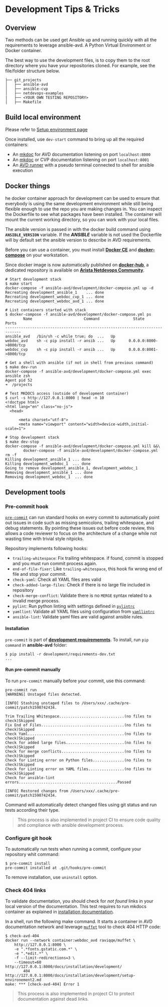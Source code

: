 # Development Tips & Tricks

## Overview

Two methods can be used get Ansible up and running quickly with all the requirements to leverage ansible-avd.
A Python Virtual Environment or Docker container.

The best way to use the development files, is to copy them to the root directory where you have your repositories cloned.
For example, see the file/folder structure below.

```shell
├── git_projects
│   ├── ansible-avd
│   ├── ansible-cvp
│   ├── netdevops-examples
|   ├── <YOUR OWN TESTING REPOSITORY>
│   ├── Makefile
```

## Build local environment

Please refer to [Setup environment page](./setup-environement.md)

Once installed, use `dev-start` command to bring up all the required containers:

- An [mkdoc](https://hub.docker.com/repository/docker/titom73/mkdocs) for AVD documentation listening on port `localhost:8000`
- An [mkdoc](https://hub.docker.com/repository/docker/titom73/mkdocs) or CVP documentation listening on port `localhost:8001`
- An [AVD runner](https://hub.docker.com/repository/docker/avdteam/base) with a pseudo terminal connected to shell for ansible execution

## Docker things

he docker container approach for development can be used to ensure that everybody is using the same development environment while still being flexible enough to use the repo you are making changes in. You can inspect the Dockerfile to see what packages have been installed.
The container will mount the current working directory, so you can work with your local files.

The ansible version is passed in with the docker build command using **`ANSIBLE_VERSION`** variable.  If the ***ANSIBLE*** variable is not used the Dockerfile will by default set the ansible version to describe in AVD requirements.

Before you can use a container, you must install [__Docker CE__](https://www.docker.com/products/docker-desktop) and [__docker-compose__](https://docs.docker.com/compose/) on your workstation.

Since docker image is now automatically published on [__docker-hub__](https://hub.docker.com/repository/docker/avdteam/base), a dedicated repository is available on [__Arista Netdevops Community__](https://github.com/arista-netdevops-community/docker-avd-base).

```shell
# Start development stack
$ make start
docker-compose -f ansible-avd/development/docker-compose.yml up -d
Recreating development_ansible_1    ... done
Recreating development_webdoc_cvp_1 ... done
Recreating development_webdoc_avd_1 ... done

# List containers started with stack
$ docker-compose -f ansible-avd/development/docker-compose.yml ps
        Name                       Command               State           Ports
-----------------------------------------------------------------------------
ansible_avd   /bin/sh -c while true; do  ...   Up
webdoc_avd    sh -c pip install -r ansib ...   Up      0.0.0.0:8000->8000/tcp
webdoc_cvp    sh -c pip install -r ansib ...   Up      0.0.0.0:8001->8000/tcp

# Get a shell with ansible (if not in shell from previous command)
$ make dev-run
docker-compose -f ansible-avd/development/docker-compose.yml exec ansible zsh
Agent pid 52
➜  /projects

# Test MKDOCS access (outside of development container)
$ curl -s http://127.0.0.1:8000 | head -n 10
<!doctype html>
<html lang="en" class="no-js">
  <head>

      <meta charset="utf-8">
      <meta name="viewport" content="width=device-width,initial-scale=1">

# Stop development stack
$ make dev-stop
docker-compose -f ansible-avd/development/docker-compose.yml kill &&\
        docker-compose -f ansible-avd/development/docker-compose.yml rm -f
Killing development_ansible_1 ... done
Killing development_webdoc_1  ... done
Going to remove development_ansible_1, development_webdoc_1
Removing development_ansible_1 ... done
Removing development_webdoc_1  ... done
```


## Development tools

### Pre-commit hook

[`pre-commit`](https://github.com/aristanetworks/ansible-avd/blob/devel/.pre-commit-config.yaml) can run standard hooks on every commit to automatically point out issues in code such as missing semicolons, trailing whitespace, and debug statements. By pointing these issues out before code review, this allows a code reviewer to focus on the architecture of a change while not wasting time with trivial style nitpicks.

Repository implements following hooks:

- `trailing-whitespace`: Fix trailing whitespace. if found, commit is stopped and you must run commit process again.
- `end-of-file-fixer`: Like `trailing-whitespace`, this hook fix wrong end of file and stop your commit.
- `check-yaml`: Check all YAML files ares valid
- `check-added-large-files`: Check if there is no large file included in repository
- `check-merge-conflict`: Validate there is no `MERGE` syntax related to a invalid merge process.
- `pylint`: Run python linting with settings defined in [`pylintrc`](https://github.com/aristanetworks/ansible-avd/blob/devel/pylintrc)
- `yamllint`: Validate all YAML files using configuration from [`yamllintrc`](https://github.com/aristanetworks/ansible-avd/blob/devel/.github/yamllintrc)
- `ansible-lint`: Validate yaml files are valid against ansible rules.

#### Installation

`pre-commit` is part of [__development requirememnts__](https://github.com/aristanetworks/ansible-avd/blob/devel/development/requirements-dev.txt). To install, run `pip command` in __ansible-avd__ folder:

```shell
$ pip install -r development/requirements-dev.txt
...
```

#### Run pre-commit manually

To run `pre-commit` manually before your commit, use this command:

```shell
pre-commit run
[WARNING] Unstaged files detected.

[INFO] Stashing unstaged files to /Users/xxx/.cache/pre-commit/patch1590742434.

Trim Trailing Whitespace.............................(no files to check)Skipped
Fix End of Files.....................................(no files to check)Skipped
Check Yaml...........................................(no files to check)Skipped
Check for added large files..........................(no files to check)Skipped
Check for merge conflicts............................(no files to check)Skipped
Check for Linting error on Python files..............(no files to check)Skipped
Check for Linting error on YAML files................(no files to check)Skipped
Check for ansible-lint errors............................................Passed

[INFO] Restored changes from /Users/xxx/.cache/pre-commit/patch1590742434.
```

Command will automatically detect changed files using git status and run tests according their type.

> This process is also implemented in project CI to ensure code quality and compliance with ansible development process.

### Configure git hook

To automatically run tests when running a commit, configure your repository whit command:

```shell
$ pre-commit install
pre-commit installed at .git/hooks/pre-commit
```

To remove installation, use `uninstall` option.

### Check 404 links

To validate documentation, you should check for _not found_ links in your local version of the documentation. This test requires to run mkdocs container as explained in [installation documentation](./setup-environement.md).

In a shell, run the following make command. It starts a container in AVD documentation network and leverage [`muffet`](https://github.com/raviqqe/muffet) tool to check 404 HTTP code:

```shell
$ check-avd-404
docker run --network container:webdoc_avd raviqqe/muffet \
    http://127.0.0.1:8000 \
    -e ".*fonts.gstatic.com.*" \
    -e ".*edit.*" \
    -f --limit-redirections=3 \
    --timeout=60
http://127.0.0.1:8000/docs/installation/development/
        404     http://127.0.0.1:8000/docs/installation/development/setup-environement2.md
make: *** [check-avd-404] Error 1
```

> This process is also implemented in project CI to protect documentation against dead links.
